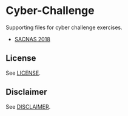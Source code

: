 # Cyber-Challenge
Supporting files for cyber challenge exercises.

* [SACNAS 2018](./SACNAS%202018)

## License
See [LICENSE](./LICENSE.md).

## Disclaimer
See [DISCLAIMER](./DISCLAIMER.md).